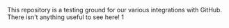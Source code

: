 This repository is a testing ground for our various integrations with GitHub. There isn't anything useful to see here!
1

